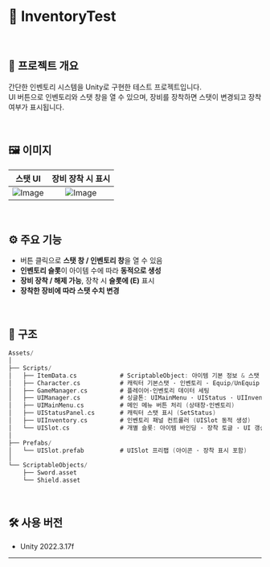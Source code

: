 # 🧳 InventoryTest

<br>

## 📝 프로젝트 개요  
간단한 인벤토리 시스템을 Unity로 구현한 테스트 프로젝트입니다.  
UI 버튼으로 인벤토리와 스탯 창을 열 수 있으며, 장비를 장착하면 스탯이 변경되고 장착 여부가 표시됩니다.  

<br>

## 🖼️ 이미지  
| 스탯 UI | 장비 장착 시 표시 |
|:--:|:--:|
| ![Image](https://github.com/user-attachments/assets/c33069de-b412-4ebb-8f2a-392fb7dec029)| ![Image](https://github.com/user-attachments/assets/b11ed6ed-b504-4baf-8d7d-69987f732200)|

<br>

## ⚙️ 주요 기능
-  버튼 클릭으로 **스탯 창 / 인벤토리 창**을 열 수 있음  
- **인벤토리 슬롯**이 아이템 수에 따라 **동적으로 생성**  
- **장비 장착 / 해제 가능**, 장착 시 **슬롯에 (E)** 표시  
- **장착한 장비에 따라 스탯 수치 변경**

<br>

## 📂 구조

```swift
Assets/
│
├── Scripts/
│   ├── ItemData.cs            # ScriptableObject: 아이템 기본 정보 & 스탯 보너스 정의
│   ├── Character.cs           # 캐릭터 기본스탯 · 인벤토리 · Equip/UnEquip 로직
│   ├── GameManager.cs         # 플레이어·인벤토리 데이터 세팅
│   ├── UIManager.cs           # 싱글톤: UIMainMenu · UIStatus · UIInventory 연결
│   ├── UIMainMenu.cs          # 메인 메뉴 버튼 처리 (상태창·인벤토리)
│   ├── UIStatusPanel.cs       # 캐릭터 스탯 표시 (SetStatus)
│   ├── UIInventory.cs         # 인벤토리 패널 컨트롤러 (UISlot 동적 생성)
│   └── UISlot.cs              # 개별 슬롯: 아이템 바인딩 · 장착 토글 · UI 갱신
│
├── Prefabs/
│   └── UISlot.prefab          # UISlot 프리팹 (아이콘 · 장착 표시 포함)
│
└── ScriptableObjects/
    ├── Sword.asset           
    └── Shield.asset           
```
<br>

## 🛠️ 사용 버전
- Unity 2022.3.17f

---
